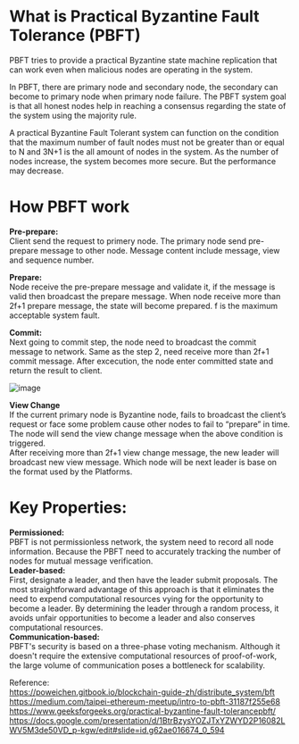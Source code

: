 # What is Practical Byzantine Fault Tolerance (PBFT)  
PBFT tries to provide a practical Byzantine state machine replication that can work even when malicious nodes are operating in the system.  

In PBFT, there are primary node and secondary node, the secondary can become to primary node when primary node failure. The PBFT system goal is that all honest nodes help in reaching a consensus regarding the state of the system using the majority rule.  
  
A practical Byzantine Fault Tolerant system can function on the condition that the maximum number of fault nodes must not be greater than or equal to N and 3N+1 is the all amount of nodes in the system. As the number of nodes increase, the system becomes more secure. But the performance may decrease.   



# How PBFT work 
**Pre-prepare:**  
Client send the request to primery node.
The primary node send pre-prepare message to other node.
Message content include message, view and sequence number.

**Prepare:**  
Node receive the pre-prepare message and validate it, if the message is valid then broadcast the prepare message.
When node receive more than 2f+1 prepare message, the state will become prepared. f is the maximum acceptable system fault.

**Commit:**  
Next going to commit step, the node need to broadcast the commit message to network.
Same as the step 2, need receive more than 2f+1 commit message.
After excecution, the node enter committed state and return the result to client.

![image](https://miro.medium.com/v2/resize:fit:720/format:webp/1*PkEirp502mK0dhr_urThng.png)


**View Change**   
If the current primary node is Byzantine node, fails to broadcast the client’s request or face some problem cause other nodes to fail to “prepare” in time.  
The node will send the view change message when the above condition is triggered.  
After receiving more than 2f+1 view change message, the new leader will broadcast new view message. Which node will be next leader is base on the format used by the Platforms.  


# Key Properties:    
**Permissioned:**  
PBFT is not permissionless network, the system need to record all node information. Because the PBFT need to accurately tracking the number of nodes for mutual message verification.  
**Leader-based:**  
First, designate a leader, and then have the leader submit proposals. The most straightforward advantage of this approach is that it eliminates the need to expend computational resources vying for the opportunity to become a leader. By determining the leader through a random process, it avoids unfair opportunities to become a leader and also conserves computational resources.  
**Communication-based:**  
PBFT's security is based on a three-phase voting mechanism. Although it doesn't require the extensive computational resources of proof-of-work, the large volume of communication poses a bottleneck for scalability.  
 





Reference:  
https://poweichen.gitbook.io/blockchain-guide-zh/distribute_system/bft  
https://medium.com/taipei-ethereum-meetup/intro-to-pbft-31187f255e68  
https://www.geeksforgeeks.org/practical-byzantine-fault-tolerancepbft/  
https://docs.google.com/presentation/d/1BtrBzysYOZJTxYZWYD2P16082LWV5M3de50VD_p-kgw/edit#slide=id.g62ae016674_0_594  
























